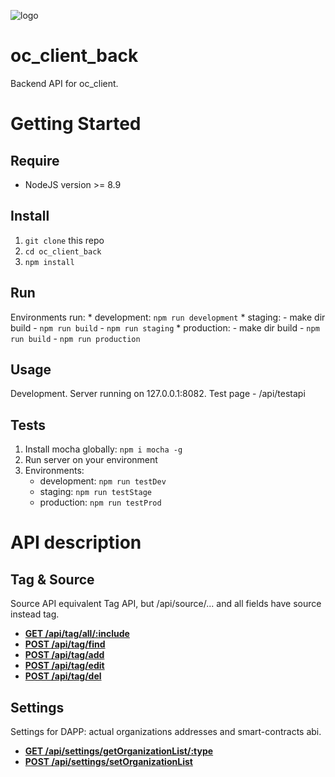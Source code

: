 ![logo](https://opencharity.staging.bankex.team/api/logo.png)
# oc_client_back

Backend API for oc_client.

# Getting Started

## Require
* NodeJS version >= 8.9

## Install
1. `git clone` this repo
2. `cd oc_client_back`
3. `npm install`

## Run
Environments run:
    * development: `npm run development`
    * staging:
        - make dir build
        - `npm run build`
        - `npm run staging`
    * production:
        - make dir build
        - `npm run build`
        - `npm run production`

## Usage
Development. Server running on 127.0.0.1:8082. Test page - /api/testapi

## Tests
1. Install mocha globally: `npm i mocha -g`
2. Run server on your environment
3. Environments:
    * development: `npm run testDev`
    * staging: `npm run testStage`
    * production: `npm run testProd`


# API description
## Tag & Source
Source API equivalent Tag API, but /api/source/... and all fields have source instead tag.

- **[GET /api/tag/all/:include](documentation/endpoints/tag&source/GET_tag_all.md)**
- **[POST /api/tag/find](documentation/endpoints/tag&source/POST_tag_find.md)**
- **[POST /api/tag/add](documentation/endpoints/tag&source/POST_tag_add.md)**
- **[POST /api/tag/edit](documentation/endpoints/tag&source/POST_tag_edit.md)**
- **[POST /api/tag/del](documentation/endpoints/tag&source/POST_tag_del.md)**

## Settings
Settings for DAPP: actual organizations addresses and smart-contracts abi.

- **[GET /api/settings/getOrganizationList/:type](documentation/endpoints/tag&source/GET_settings_getorg.md)**
- **[POST /api/settings/setOrganizationList](documentation/endpoints/tag&source/POST_settings_setorg.md)**
